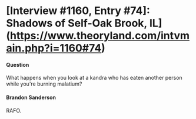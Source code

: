 # [Interview #1160, Entry #74]: Shadows of Self-Oak Brook, IL](https://www.theoryland.com/intvmain.php?i=1160#74)

#### Question

What happens when you look at a kandra who has eaten another person while you're burning malatium?

#### Brandon Sanderson

RAFO.

